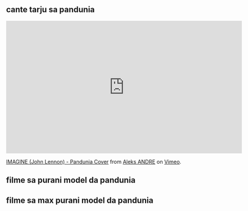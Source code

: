 
## cante tarju sa pandunia

<iframe src="https://player.vimeo.com/video/333487643" width="640" height="360" frameborder="0" allow="autoplay; fullscreen" allowfullscreen></iframe>
<p><a href="https://vimeo.com/333487643">IMAGINE (John Lennon) - Pandunia Cover</a> from <a href="https://vimeo.com/xanderleadaren">Aleks ANDRE</a> on <a href="https://vimeo.com">Vimeo</a>.</p>

## filme sa purani model da pandunia

[](https://www.youtube.com/watch?v=TgO8AwX4OCU)

## filme sa max purani model da pandunia

[](https://www.youtube.com/watch?v=yfkQrdyfLcQ)

